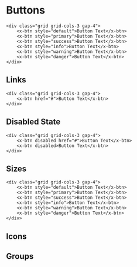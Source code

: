 # Buttons

```blade-component
<div class="grid grid-cols-3 gap-4">
    <x-btn style="default">Button Text</x-btn>
    <x-btn style="primary">Button Text</x-btn>
    <x-btn style="success">Button Text</x-btn>
    <x-btn style="info">Button Text</x-btn>
    <x-btn style="warning">Button Text</x-btn>
    <x-btn style="danger">Button Text</x-btn>
</div>
```

## Links

```blade-component
<div class="grid grid-cols-3 gap-4">
    <x-btn href="#">Button Text</x-btn>
</div>
```

## Disabled State

```blade-component
<div class="grid grid-cols-3 gap-4">
    <x-btn disabled href="#">Button Text</x-btn>
    <x-btn disabled>Button Text</x-btn>
</div>
```

## Sizes

```blade-component
<div class="grid grid-cols-3 gap-4">
    <x-btn style="default">Button Text</x-btn>
    <x-btn style="primary">Button Text</x-btn>
    <x-btn style="success">Button Text</x-btn>
    <x-btn style="info">Button Text</x-btn>
    <x-btn style="warning">Button Text</x-btn>
    <x-btn style="danger">Button Text</x-btn>
</div>
```

## Icons

## Groups
